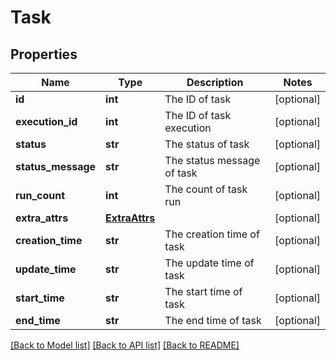 # Task


## Properties
Name | Type | Description | Notes
------------ | ------------- | ------------- | -------------
**id** | **int** | The ID of task | [optional] 
**execution_id** | **int** | The ID of task execution | [optional] 
**status** | **str** | The status of task | [optional] 
**status_message** | **str** | The status message of task | [optional] 
**run_count** | **int** | The count of task run | [optional] 
**extra_attrs** | [**ExtraAttrs**](ExtraAttrs.md) |  | [optional] 
**creation_time** | **str** | The creation time of task | [optional] 
**update_time** | **str** | The update time of task | [optional] 
**start_time** | **str** | The start time of task | [optional] 
**end_time** | **str** | The end time of task | [optional] 

[[Back to Model list]](../README.md#documentation-for-models) [[Back to API list]](../README.md#documentation-for-api-endpoints) [[Back to README]](../README.md)



